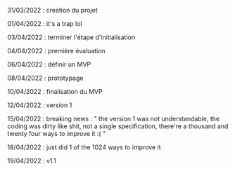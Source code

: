 31/03/2022 : creation du projet

01/04/2022 : it's a trap lol

03/04/2022 : terminer l'étape d'initialisation

04/04/2022 : première évaluation

06/04/2022 : définir un MVP

08/04/2022 : prototypage

10/04/2022 : finalisation du MVP

12/04/2022 : version 1

15/04/2022 : breaking news : " the version 1 was not understandable, the coding was dirty like shit, not a single specification, there're a thousand and                twenty four ways to improve it :( "

18/04/2022 : just did 1 of the 1024 ways to improve it

19/04/2022 : v1.1

